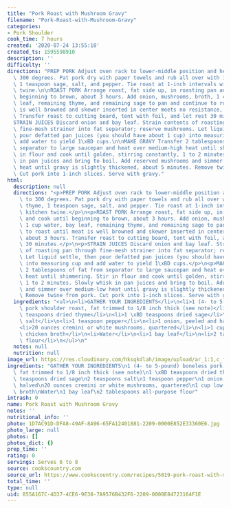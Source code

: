 ```yaml
---
title: "Pork Roast with Mushroom Gravy"
filename: "Pork-Roast-with-Mushroom-Gravy"
categories:
- Pork Shoulder
cook_time: 7 hours
created: '2020-07-24 13:55:10'
created_ts: 1595598910
description: ''
difficulty: ''
directions: "PREP PORK Adjust oven rack to lower-middle position and heat oven to\
  \ 300 degrees. Pat pork dry with paper towels and rub all over with 1 teaspoon thyme,\
  \ 1 teaspoon sage, salt, and pepper. Tie roast at 1-inch intervals with kitchen\
  \ twine.\n\nROAST PORK Arrange roast, fat side up, in roasting pan and cook until\
  \ beginning to brown, about 3 hours. Add onion, mushrooms, broth, 1 cup water, bay\
  \ leaf, remaining thyme, and remaining sage to pan and continue to roast until meat\
  \ is well browned and skewer inserted in center meets no resistance, about 3 hours.\
  \ Transfer roast to cutting board, tent with foil, and let rest 30 minutes.\n\n\
  STRAIN JUICES Discard onion and bay leaf. Strain contents of roasting pan through\
  \ fine-mesh strainer into fat separator; reserve mushrooms. Let liquid settle, then\
  \ pour defatted pan juices (you should have about 1 cup) into measuring cup and\
  \ add water to yield 1\xBD cups.\n\nMAKE GRAVY Transfer 2 tablespoons of fat from\
  \ separator to large saucepan and heat over medium-high heat until shimmering. Stir\
  \ in flour and cook until golden, stirring constantly, 1 to 2 minutes. Slowly whisk\
  \ in pan juices and bring to boil. Add reserved mushrooms and simmer over medium-low\
  \ heat until gravy is slightly thickened, about 5 minutes. Remove twine from pork.\
  \ Cut pork into 1-inch slices. Serve with gravy."
html:
  description: null
  directions: "<p>PREP PORK Adjust oven rack to lower-middle position and heat oven\
    \ to 300 degrees. Pat pork dry with paper towels and rub all over with 1 teaspoon\
    \ thyme, 1 teaspoon sage, salt, and pepper. Tie roast at 1-inch intervals with\
    \ kitchen twine.</p>\n<p>ROAST PORK Arrange roast, fat side up, in roasting pan\
    \ and cook until beginning to brown, about 3 hours. Add onion, mushrooms, broth,\
    \ 1 cup water, bay leaf, remaining thyme, and remaining sage to pan and continue\
    \ to roast until meat is well browned and skewer inserted in center meets no resistance,\
    \ about 3 hours. Transfer roast to cutting board, tent with foil, and let rest\
    \ 30 minutes.</p>\n<p>STRAIN JUICES Discard onion and bay leaf. Strain contents\
    \ of roasting pan through fine-mesh strainer into fat separator; reserve mushrooms.\
    \ Let liquid settle, then pour defatted pan juices (you should have about 1 cup)\
    \ into measuring cup and add water to yield 1\xBD cups.</p>\n<p>MAKE GRAVY Transfer\
    \ 2 tablespoons of fat from separator to large saucepan and heat over medium-high\
    \ heat until shimmering. Stir in flour and cook until golden, stirring constantly,\
    \ 1 to 2 minutes. Slowly whisk in pan juices and bring to boil. Add reserved mushrooms\
    \ and simmer over medium-low heat until gravy is slightly thickened, about 5 minutes.\
    \ Remove twine from pork. Cut pork into 1-inch slices. Serve with gravy.</p>\n"
  ingredients: "<ul>\n<li>GATHER YOUR INGREDIENTS</li>\n<li>1 (4- to 5-pound) boneless\
    \ pork shoulder roast, fat trimmed to 1/8 inch thick (see note)</li>\n<li>1 \xBD\
    \ teaspoons dried thyme</li>\n<li>1 \xBD teaspoons dried sage</li>\n<li>2 teaspoons\
    \ salt</li>\n<li>1 teaspoon pepper</li>\n<li>1 onion, peeled and halved</li>\n\
    <li>20 ounces cremini or white mushrooms, quartered</li>\n<li>1 cup low-sodium\
    \ chicken broth</li>\n<li>Water</li>\n<li>1 bay leaf</li>\n<li>2 tablespoons all-purpose\
    \ flour</li>\n</ul>\n"
  notes: null
  nutrition: null
image_url: https://res.cloudinary.com/hksqkdlah/image/upload/ar_1:1,c_fill,dpr_2.0,f_auto,fl_lossy.progressive.strip_profile,g_faces:auto,q_auto:low,w_344/8368_sfs-roastedporkloin-16-276461
ingredients: "GATHER YOUR INGREDIENTS\n1 (4- to 5-pound) boneless pork shoulder roast,\
  \ fat trimmed to 1/8 inch thick (see note)\n1 \xBD teaspoons dried thyme\n1 \xBD\
  \ teaspoons dried sage\n2 teaspoons salt\n1 teaspoon pepper\n1 onion, peeled and\
  \ halved\n20 ounces cremini or white mushrooms, quartered\n1 cup low-sodium chicken\
  \ broth\nWater\n1 bay leaf\n2 tablespoons all-purpose flour"
intrash: 0
name: Pork Roast with Mushroom Gravy
notes: ''
nutritional_info: ''
photo: 1D7AC91D-DFA8-49AF-8A96-65FA12401881-2209-0000E852E33360E6.jpg
photo_large: null
photos: []
photos_dict: {}
prep_time: ''
rating: 0
servings: Serves 6 to 8
source: cookscountry.com
source_url: https://www.cookscountry.com/recipes/5819-pork-roast-with-mushroom-gravy?extcode=MCSKD10L0&ref=new_search_experience_14
total_time: ''
type: null
uid: 855A167C-4D37-4CE6-9E38-7A9576B432F6-2209-0000E84723164F1E
---
```

